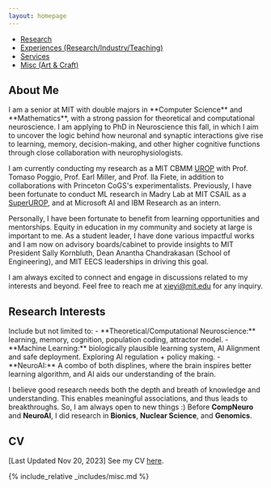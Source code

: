 ```yaml
---
layout: homepage
---
```

<nav class="sticky-nav">
  <ul>
    <li><a href="#research">Research</a></li>
    <li><a href="#research_exp">Experiences (Research/Industry/Teaching)</a></li>
    <li><a href="#service">Services</a></li>
    <li><a href="#misc">Misc (Art & Craft)</a></li>
  </ul>
</nav>

<h2 id="about">About Me</h2>
I am a senior at MIT with double majors in **Computer Science** and **Mathematics**, with a strong passion for theoretical and computational neuroscience. I am applying to PhD in Neuroscience this fall, in which I aim to uncover the logic behind how neuronal and synaptic interactions give rise to learning, memory, decision-making, and other higher cognitive functions through close collaboration with neurophysiologists. 

I am currently conducting my research as a MIT CBMM [UROP](https://cbmm.mit.edu/about/people/xie) with Prof. Tomaso Poggio, Prof. Earl Miller, and Prof. Ila Fiete, in addition to collaborations with Princeton CoGS's experimentalists. Previously, I have been fortunate to conduct ML research in Madry Lab at MIT CSAIL as a [SuperUROP](https://superurop.mit.edu/scholars/eva-yi-xie/), and at Microsoft AI and IBM Research as an intern.

Personally, I have been fortunate to benefit from learning opportunities and mentorships. Equity in education in my community and society at large is important to me. As a student leader, I have done various impactful works and I am now on advisory boards/cabinet to provide insights to MIT President Sally Kornbluth, Dean Anantha Chandrakasan (School of Engineering), and MIT EECS leaderships in driving this goal.

I am always excited to connect and engage in discussions related to my interests and beyond. Feel free to reach me at [xieyi@mit.edu](mailto:xieyi@mit.edu) for any inquiry. 

<h2 id="research">Research Interests</h2>
Include but not limited to:
- **Theoretical/Computational Neuroscience:** learning, memory, cognition, population coding, attractor model.
- **Machine Learning:** biologically plausible learning system, AI Alignment and safe deployment. Exploring AI regulation + policy making.
- **NeuroAI:** A combo of both displines, where the brain inspires better learning algorithm, and AI aids our understanding of the brain.

I believe good research needs both the depth and breath of knowledge and understanding. This enables meaningful associations, and thus leads to breakthroughs. So, I am always open to new things :) Before **CompNeuro** and **NeuroAI**, I did research in **Bionics**, **Nuclear Science**, and **Genomics**.

<h2 id="cv">CV</h2>
[Last Updated Nov 20, 2023] See my CV <a href="Yi_Xie_Neuro.pdf" target="_blank">here</a>.

{% include_relative _includes/misc.md %}